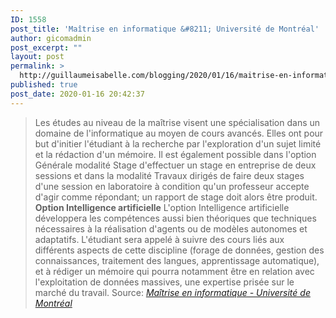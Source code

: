 ```yaml
---
ID: 1558
post_title: 'Maîtrise en informatique &#8211; Université de Montréal'
author: gicomadmin
post_excerpt: ""
layout: post
permalink: >
  http://guillaumeisabelle.com/blogging/2020/01/16/maitrise-en-informatique-universite-de-montreal/
published: true
post_date: 2020-01-16 20:42:37
---
```

> Les études au niveau de la maîtrise visent une spécialisation dans un domaine de l'informatique au moyen de cours avancés. Elles ont pour but d'initier l'étudiant à la recherche par l'exploration d'un sujet limité et la rédaction d'un mémoire. Il est également possible dans l'option Générale modalité Stage d'effectuer un stage en entreprise de deux sessions et dans la modalité Travaux dirigés de faire deux stages d'une session en laboratoire à condition qu'un professeur accepte d'agir comme répondant; un rapport de stage doit alors être produit. **Option Intelligence artificielle** L'option Intelligence artificielle développera les compétences aussi bien théoriques que techniques nécessaires à la réalisation d'agents ou de modèles autonomes et adaptatifs. L'étudiant sera appelé à suivre des cours liés aux différents aspects de cette discipline (forage de données, gestion des connaissances, traitement des langues, apprentissage automatique), et à rédiger un mémoire qui pourra notamment être en relation avec l'exploitation de données massives, une expertise prisée sur le marché du travail. Source: *[Maîtrise en informatique - Université de Montréal][1]*

 [1]: https://admission.umontreal.ca/programmes/maitrise-en-informatique/